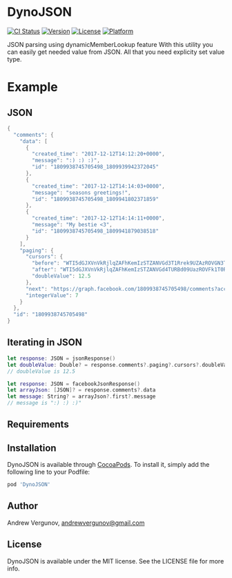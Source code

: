 # DynoJSON

[![CI Status](https://travis-ci.org/Vergunof/DynamicJSON.svg?branch=master)](https://travis-ci.org/Vergunof/DynoJSON)
[![Version](https://img.shields.io/cocoapods/v/DynoJSON.svg?style=flat)](https://cocoapods.org/pods/DynoJSON)
[![License](https://img.shields.io/cocoapods/l/DynoJSON.svg?style=flat)](https://cocoapods.org/pods/DynoJSON)
[![Platform](https://img.shields.io/cocoapods/p/DynoJSON.svg?style=flat)](https://cocoapods.org/pods/DynoJSON)

JSON parsing using dynamicMemberLookup feature
With this utility you can easily get needed value from JSON.
All that you need explicity set value type.

# Example
## JSON
```swift
{
  "comments": {
    "data": [
      {
        "created_time": "2017-12-12T14:12:20+0000",
        "message": ":) :) :)",
        "id": "1809938745705498_1809939942372045"
      },
      {
        "created_time": "2017-12-12T14:14:03+0000",
        "message": "seasons greetings!",
        "id": "1809938745705498_1809941802371859"
      },
      {
        "created_time": "2017-12-12T14:14:11+0000",
        "message": "My bestie <3",
        "id": "1809938745705498_1809941879038518"
      }
    ],
    "paging": {
      "cursors": {
        "before": "WTI5dGJXVnVkRjlqZAFhKemIzSTZANVGd3T1Rrek9UZAzROVGN3TlRNNE5Eb3hOVEV6TURnM09UTTIZD",
        "after": "WTI5dGJXVnVkRjlqZAFhKemIzSTZANVGd4TURBd09UazROVFk1T0RNM05Eb3hOVEV6TURreU5qQXoZD",
        "doubleValue": 12.5
      },
      "next": "https://graph.facebook.com/1809938745705498/comments?access_token=valid_token_goes_here",
      "integerValue": 7
    }
  },
  "id": "1809938745705498"
}
```
## Iterating in JSON
```swift
let response: JSON = jsonResponse()
let doubleValue: Double? = response.comments?.paging?.cursors?.doubleValue
// doubleValue is 12.5

let response: JSON = facebookJsonResponse()
let arrayJson: [JSON]? = response.comments?.data
let message: String? = arrayJson?.first?.message
// message is ":) :) :)"
```

## Requirements

## Installation

DynoJSON is available through [CocoaPods](https://cocoapods.org). To install
it, simply add the following line to your Podfile:

```ruby
pod 'DynoJSON'
```

## Author

Andrew Vergunov, andrewvergunov@gmail.com

## License

DynoJSON is available under the MIT license. See the LICENSE file for more info.

